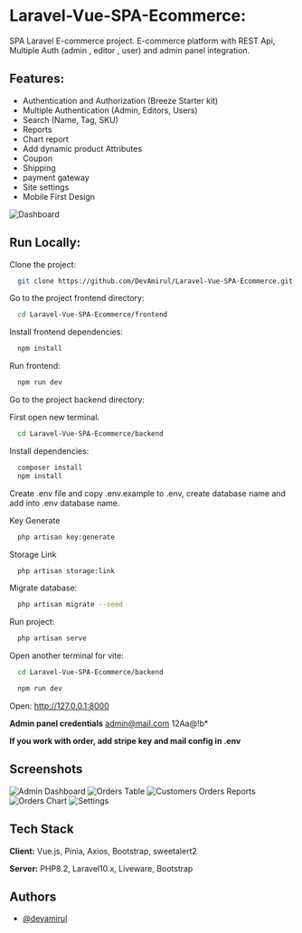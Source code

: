 # Laravel-Vue-SPA-Ecommerce:

SPA Laravel E-commerce project. E-commerce platform with REST Api, Multiple Auth (admin , editor , user) and admin panel integration.

## Features:

- Authentication and Authorization (Breeze Starter kit)
- Multiple Authentication (Admin, Editors, Users)
- Search (Name, Tag, SKU)
- Reports
- Chart report
- Add dynamic product Attributes
- Coupon
- Shipping
- payment gateway
- Site settings
- Mobile First Design

![Dashboard](https://i.ibb.co/zb5z8jw/spa1.png)

## Run Locally:

Clone the project:

```bash
  git clone https://github.com/DevAmirul/Laravel-Vue-SPA-Ecommerce.git
```

Go to the project frontend directory:

```bash
  cd Laravel-Vue-SPA-Ecommerce/frontend
```

Install frontend dependencies:

```bash
  npm install
```

Run frontend:

```bash
  npm run dev
```

Go to the project backend directory:

First open new terminal.

```bash
  cd Laravel-Vue-SPA-Ecommerce/backend
```

Install dependencies:

```bash
  composer install
  npm install
```

Create .env file and copy .env.example to .env, create database name and add into .env database name.

Key Generate

```bash
  php artisan key:generate
```

Storage Link

```bash
  php artisan storage:link
```

Migrate database:

```bash
  php artisan migrate --seed
```

Run project:

```bash
  php artisan serve
```

Open another terminal for vite:

```bash
  cd Laravel-Vue-SPA-Ecommerce/backend
```

```bash
  npm run dev
```

Open: http://127.0.0.1:8000

**Admin panel credentials**
admin@mail.com
12Aa@!b\*

**If you work with order, add stripe key and mail config in .env**

## Screenshots

![Admin Dashboard](https://i.ibb.co/zb5z8jw/spa1.png)
![Orders Table](https://i.ibb.co/LhMVYzY/spa2.png)
![Customers Orders Reports](https://i.ibb.co/9WNRVmw/spa3.png)
![Orders Chart](https://i.ibb.co/phgCVbw/spa7.png)
![Settings](https://i.ibb.co/vsGPXpN/spa5.png)

## Tech Stack

**Client:** Vue.js, Pinia, Axios, Bootstrap, sweetalert2

**Server:** PHP8.2, Laravel10.x, Liveware, Bootstrap

## Authors

- [@devamirul](https://www.github.com/devamirul)
